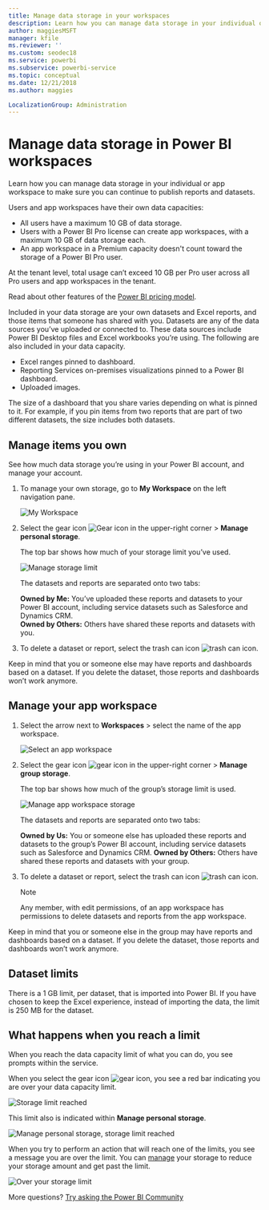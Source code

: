 ```yaml
---
title: Manage data storage in your workspaces
description: Learn how you can manage data storage in your individual or app workspace to make sure you can continue to publish reports and datasets.
author: maggiesMSFT
manager: kfile
ms.reviewer: ''
ms.custom: seodec18
ms.service: powerbi
ms.subservice: powerbi-service
ms.topic: conceptual
ms.date: 12/21/2018
ms.author: maggies

LocalizationGroup: Administration
---
```

# Manage data storage in Power BI workspaces

Learn how you can manage data storage in your individual or app workspace to make sure you can continue to publish reports and datasets.

Users and app workspaces have their own data capacities:

* All users have a maximum 10 GB of data storage.
* Users with a Power BI Pro license can create app workspaces, with a maximum 10 GB of data storage each.
* An app workspace in a Premium capacity doesn't count toward the storage of a Power BI Pro user.

At the tenant level, total usage can’t exceed 10 GB per Pro user across all Pro users and app workspaces in the tenant.

Read about other features of the [Power BI pricing model](https://powerbi.microsoft.com/pricing).

Included in your data storage are your own datasets and Excel reports, and those items that someone has shared with you. Datasets are any of the data sources you’ve uploaded or connected to. These data sources include Power BI Desktop files and Excel workbooks you’re using. The following are also included in your data capacity.

* Excel ranges pinned to dashboard.
* Reporting Services on-premises visualizations pinned to a Power BI dashboard.
* Uploaded images.

The size of a dashboard that you share varies depending on what is pinned to it. For example, if you pin items from two reports that are part of two different datasets, the size includes both datasets.

<a name="manage"/>

## Manage items you own

See how much data storage you’re using in your Power BI account, and manage your account.

1. To manage your own storage, go to **My Workspace** on the left navigation pane.
   
    ![My Workspace](media/service-admin-manage-your-data-storage-in-power-bi/pbi_myworkspace.png)
2. Select the gear icon ![Gear icon](media/service-admin-manage-your-data-storage-in-power-bi/pbi_gearicon.png) in the upper-right corner \> **Manage personal storage**.
   
    The top bar shows how much of your storage limit you’ve used.
   
    ![Manage storage limit](media/service-admin-manage-your-data-storage-in-power-bi/pbi_persnlstorage.png)
   
    The datasets and reports are separated onto two tabs:
   
    **Owned by Me:** You’ve uploaded these reports and datasets to your Power BI account, including service datasets such as Salesforce and Dynamics CRM.  
    **Owned by Others:** Others have shared these reports and datasets with you.
1. To delete a dataset or report, select the trash can icon ![trash can icon](media/service-admin-manage-your-data-storage-in-power-bi/pbi_deleteicon.png).

Keep in mind that you or someone else may have reports and dashboards based on a dataset. If you delete the dataset, those reports and dashboards won’t work anymore.

## Manage your app workspace
1. Select the arrow next to **Workspaces** \> select the name of the app workspace.
   
    ![Select an app workspace](media/service-admin-manage-your-data-storage-in-power-bi/pbi_groupworkspaces.png)
2. Select the gear icon ![gear icon](media/service-admin-manage-your-data-storage-in-power-bi/pbi_gearicon.png) in the upper-right corner \> **Manage group storage**.
   
    The top bar shows how much of the group’s storage limit is used.
   
    ![Manage app workspace storage](media/service-admin-manage-your-data-storage-in-power-bi/pbi_groupstorage.png)
   
    The datasets and reports are separated onto two tabs:
   
    **Owned by Us:** You or someone else has uploaded these reports and datasets to the group’s Power BI account, including service datasets such as Salesforce and Dynamics CRM.
    **Owned by Others:** Others have shared these reports and datasets with your group.
3. To delete a dataset or report, select the trash can icon ![trash can icon](media/service-admin-manage-your-data-storage-in-power-bi/pbi_deleteicon.png).
   
   > [!NOTE]
   > Any member, with edit permissions, of an app workspace has permissions to delete datasets and reports from the app workspace.
   > 
   > 

Keep in mind that you or someone else in the group may have reports and dashboards based on a dataset. If you delete the dataset, those reports and dashboards won’t work anymore.

## Dataset limits
There is a 1 GB limit, per dataset, that is imported into Power BI. If you have chosen to keep the Excel experience, instead of importing the data, the limit is 250 MB for the dataset.

## What happens when you reach a limit
When you reach the data capacity limit of what you can do, you see prompts within the service. 

When you select the gear icon ![gear icon](media/service-admin-manage-your-data-storage-in-power-bi/pbi_gearicon.png), you see a red bar indicating you are over your data capacity limit.

![Storage limit reached](media/service-admin-manage-your-data-storage-in-power-bi/manage-storage-limit.png)

This limit also is indicated within **Manage personal storage**.

 ![Manage personal storage, storage limit reached](media/service-admin-manage-your-data-storage-in-power-bi/manage-storage-limit2.png)

 When you try to perform an action that will reach one of the limits, you see a message you are over the limit. You can [manage](#manage) your storage to reduce your storage amount and get past the limit.

 ![Over your storage limit](media/service-admin-manage-your-data-storage-in-power-bi/powerbi-pro-over-limit.png)

 More questions? [Try asking the Power BI Community](http://community.powerbi.com/)

